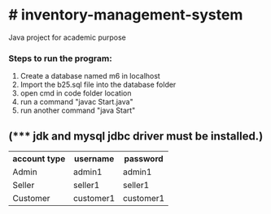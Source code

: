 <!DOCTYPE html>
<html>
    <head></head>
    <body>
        <h1># inventory-management-system</h1>
        <p>Java project for academic purpose</p>
        <h3>Steps to run the program:</h3>
        <ol>
            <li>Create a database named m6 in localhost</li>
            <li>Import the b25.sql file into the database folder</li>
            <li>open cmd in code folder location</li>
            <li>run a command "javac Start.java"</li>
            <li>run another command "java Start"</li>
        </ol>
        <h2>(*** jdk and mysql jdbc driver must be installed.)</h2>
        <table>
            <tr>
                <th>account type</th>
                <th>username</th>
                <th>password</th>
            </tr>
            <tr>
                <td>Admin</td>
                <td>admin1</td>
                <td>admin1</td>
            </tr>
            <tr>
                <td>Seller</td>
                <td>seller1</td>
                <td>seller1</td>
            </tr>
            <tr>
                <td>Customer</td>
                <td>customer1</td>
                <td>customer1</td>
            </tr>
        </table>
    </body>
</html>
